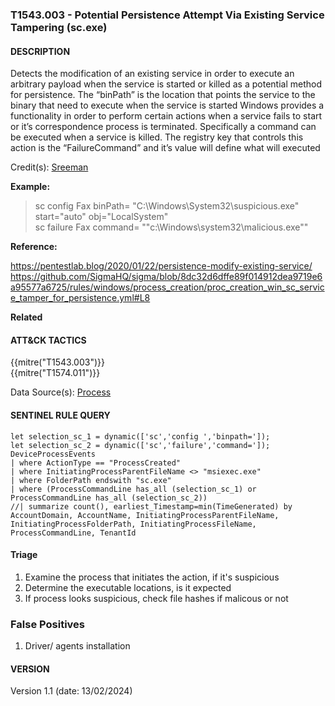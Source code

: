 ### T1543.003 - Potential Persistence Attempt Via Existing Service Tampering (sc.exe)

#### DESCRIPTION

Detects the modification of an existing service in order to execute an arbitrary payload when the service is started or killed as a potential method for persistence.
The “binPath” is the location that points the service to the binary that need to execute when the service is started
Windows provides a functionality in order to perform certain actions when a service fails to start or it’s correspondence process is terminated. Specifically a command can be executed when a service is killed. The registry key that controls this action is the “FailureCommand” and it’s value will define what will executed

Credit(s): [Sreeman](https://github.com/SigmaHQ/sigma/blob/8dc32d6dffe89f014912dea9719e6a95577a6725/rules/windows/process_creation/proc_creation_win_sc_service_tamper_for_persistence.yml#L7)

**Example:**

> sc config Fax binPath= "C:\\Windows\\System32\\suspicious.exe" start="auto" obj="LocalSystem" <br>
> sc failure Fax command= ""c:\\Windows\\system32\\malicious.exe"" <br>

**Reference:**

https://pentestlab.blog/2020/01/22/persistence-modify-existing-service/ <br>
https://github.com/SigmaHQ/sigma/blob/8dc32d6dffe89f014912dea9719e6a95577a6725/rules/windows/process_creation/proc_creation_win_sc_service_tamper_for_persistence.yml#L8 <br>

**Related**

#### ATT&CK TACTICS

{{mitre("T1543.003")}} <br>
{{mitre("T1574.011")}} <br>

Data Source(s): [Process](https://attack.mitre.org/datasources/DS0009/)

#### SENTINEL RULE QUERY

```
let selection_sc_1 = dynamic(['sc','config ','binpath=']); 
let selection_sc_2 = dynamic(['sc','failure','command=']); 
DeviceProcessEvents
| where ActionType == "ProcessCreated"
| where InitiatingProcessParentFileName <> "msiexec.exe"
| where FolderPath endswith "sc.exe"
| where (ProcessCommandLine has_all (selection_sc_1) or ProcessCommandLine has_all (selection_sc_2))
//| summarize count(), earliest_Timestamp=min(TimeGenerated) by AccountDomain, AccountName, InitiatingProcessParentFileName, InitiatingProcessFolderPath, InitiatingProcessFileName, ProcessCommandLine, TenantId
```

#### Triage

1. Examine the process that initiates the action, if it's suspicious
1. Determine the executable locations, is it expected
1. If process looks suspicious, check file hashes if malicous or not

### False Positives

1. Driver/ agents installation

#### VERSION

Version 1.1 (date: 13/02/2024)
